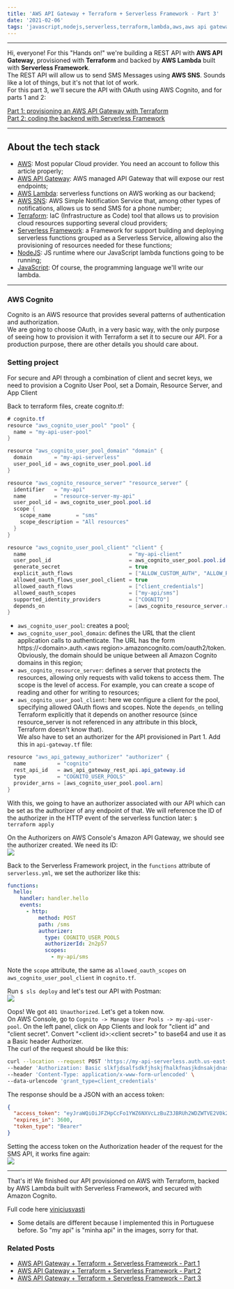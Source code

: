 ```yaml
---
title: 'AWS API Gateway + Terraform + Serverless Framework - Part 3'
date: '2021-02-06'
tags: 'javascript,nodejs,serverless,terraform,lambda,aws,aws api gateway,rest api'
---
```


---

Hi, everyone!
For this "Hands on!" we're building a REST API with **AWS API Gateway**, provisioned with **Terraform** and backed by **AWS Lambda** built with **Serverless Framework**.  
The REST API will allow us to send SMS Messages using **AWS SNS**. Sounds like a lot of things, 
but it's not that lot of work.  
For this part 3, we'll secure the API with OAuth using AWS Cognito, and for parts 1 and 2:

<a className="text-slate-700 hover:text-blue-400" href="../posts/hands-on-aws-agw-terraform-sls-framework-part-1">Part 1: provisioning an AWS API Gateway with Terraform</a>  
<a className="text-slate-700 hover:text-blue-400" href="../posts/hands-on-aws-agw-terraform-sls-framework-part-2">Part 2: coding the backend with Serverless Framework</a>

---

## About the tech stack
- [AWS](https://aws.amazon.com/): Most popular Cloud provider. You need an account to follow this article properly;
- [AWS API Gateway](https://aws.amazon.com/api-gateway/): AWS managed API Gateway that will expose our rest endpoints;
- [AWS Lambda](https://aws.amazon.com/lambda/): serverless functions on AWS working as our backend;
- [AWS SNS](https://aws.amazon.com/sns/): AWS Simple Notification Service that, among other types of notifications, allows us to send SMS for a phone number;
- [Terraform](https://www.terraform.io/): IaC (Infrastructure as Code) tool that allows us to provision cloud resources supporting several cloud providers;
- [Serverless Framework](https://www.serverless.com/): a Framework for support building and deploying serverless functions grouped as a Serverless Service, allowing also the provisioning of resources needed for these functions;
- [NodeJS](https://nodejs.org/): JS runtime where our JavaScript lambda functions going to be running;
- [JavaScript](https://developer.mozilla.org/en-US/docs/Web/JavaScript): Of course, the programming language we'll write our lambda.

---

### AWS Cognito
Cognito is an AWS resource that provides several patterns of authentication and authorization.  
We are going to choose OAuth, in a very basic way, with the only purpose of seeing how to provision it with Terraform a set it to secure our API. For a production purpose, there are other details you should care about.

### Setting project
For secure and API through a combination of client and secret keys, we need to provision a Cognito User Pool, set a Domain, Resource Server, and App Client

Back to terraform files, create cognito.tf:

```java
# cognito.tf
resource "aws_cognito_user_pool" "pool" {
  name = "my-api-user-pool"
}

resource "aws_cognito_user_pool_domain" "domain" {
  domain       = "my-api-serverless"
  user_pool_id = aws_cognito_user_pool.pool.id
}

resource "aws_cognito_resource_server" "resource_server" {
  identifier   = "my-api"
  name         = "resource-server-my-api"
  user_pool_id = aws_cognito_user_pool.pool.id
  scope {
    scope_name        = "sms"
    scope_description = "All resources"
  }
}

resource "aws_cognito_user_pool_client" "client" {
  name                                 = "my-api-client"
  user_pool_id                         = aws_cognito_user_pool.pool.id
  generate_secret                      = true
  explicit_auth_flows                  = ["ALLOW_CUSTOM_AUTH", "ALLOW_REFRESH_TOKEN_AUTH"]
  allowed_oauth_flows_user_pool_client = true
  allowed_oauth_flows                  = ["client_credentials"]
  allowed_oauth_scopes                 = ["my-api/sms"]
  supported_identity_providers         = ["COGNITO"]
  depends_on                           = [aws_cognito_resource_server.resource_server]
}
```
- `aws_cognito_user_pool`: creates a pool;
- `aws_cognito_user_pool_domain`: defines the URL that the client application calls to authenticate. The URL has the form https://\<domain\>.auth.\<aws region\>.amazoncognito.com/oauth2/token. Obviously, the domain should be unique between all Amazon Cognito domains in this region;
- `aws_cognito_resource_server`: defines a server that protects the resources, allowing only requests with valid tokens to access them. The scope is the level of access. For example, you can create a scope of reading and other for writing to resources;
- `aws_cognito_user_pool_client`: here we configure a client for the pool, specifying allowed OAuth flows and scopes. Note the `depends_on` telling Terraform explicitly that it depends on another resource (since resource_server is not referenced in any attribute in this block, Terraform doesn't know that).  
We also have to set an authorizer for the API provisioned in Part 1. Add this in `api-gateway.tf` file:

```java
resource "aws_api_gateway_authorizer" "authorizer" {
  name          = "cognito"
  rest_api_id   = aws_api_gateway_rest_api.api_gateway.id
  type          = "COGNITO_USER_POOLS"
  provider_arns = [aws_cognito_user_pool.pool.arn]
}
```
With this, we going to have an authorizer associated with our API which can be set as the authorizer of any endpoint of that. We will reference the ID of the authorizer in the HTTP event of the serverless function later:
`$ terraform apply`

On the Authorizers on AWS Console's Amazon API Gateway, we should see the authorizer created. We need its ID:  
![](../images/posts/hands-on-aws-agw-terraform-sls-framework-part-3/aws_api_gateway_authorizer_id.png)

Back to the Serverless Framework project, in the `functions` attribute of `serverless.yml`, we set the authorizer like this:

```yaml
functions:
  hello:
    handler: handler.hello
    events:
      - http:
          method: POST
          path: /sms
          authorizer:
            type: COGNITO_USER_POOLS
            authorizerId: 2n2p57
            scopes:
              - my-api/sms
```
Note the `scope` attribute, the same as `allowed_oauth_scopes` on `aws_cognito_user_pool_client` in `cognito.tf`.  

Run `$ sls deploy` and let's test our API with Postman:  
![](../images/posts/hands-on-aws-agw-terraform-sls-framework-part-3/aws_api_gateway_authorizer_test.png)

Oops! We got `401 Unauthorized`. Let's get a token now.  
On AWS Console, go to `Cognito -> Manage User Pools -> my-api-user-pool`. On the left panel, click on App Clients and look for "client id" and "client secret". Convert "\<client id\>:\<client secret\>" to base64 and use it as a Basic header Authorizer.  
The curl of the request should be like this:

```bash
curl --location --request POST 'https://my-api-serverless.auth.us-east-1.amazoncognito.com/oauth2/token' \
--header 'Authorization: Basic slkfjdsalfsdkfjhskjfhalkfnasjkdnsakjdnaskfnakfjsndkfjsndkfjsdnfkjd==' \
--header 'Content-Type: application/x-www-form-urlencoded' \
--data-urlencode 'grant_type=client_credentials'
```
The response should be a JSON with an access token:

```json
{
  "access_token": "eyJraWQiOiJFZHpCcFo1YWZ6NXVcLzBuZ3JBRUh2WDZWTVE2V0k2Z3JKMUtxclNMRTNHVT0iLCJhbGciOiJSUzI1NiJ9.eyJzdWIiOiI2YXYzZ245bWk5YmFjc2loNG1jaG1qcTE3bSIsInRva2VuX3VzZSI6ImFjY2VzcyIsInNjb3BlIjoibWluaGEtYXBpXC9zbXMiLCJhdXRoX3RpbWUiOjE1ODkyMDU5NDUsImlzcyI6Imh0dHBzOlwvXC9jb2duaXRvLWlkcC51cy1lYXN0LTEuYW1hem9uYXdzLmNvbVwvdXMtZWFzdC0xX2ZEa2dXdW9GUSIsImV4cCI6MTU4OTIwOTU0NSwiaWF0IjoxNTg5MjA1OTQ1LCJ2ZXJzaW9uIjoyLCJqdGkiOiI2NzRiZmM2ZS1iZWU2LTQ5MjUtYTUwNy1iODk4MDEwNDY3ODIiLCJjbGllbnRfaWQiOiI2YXYzZ245bWk5YmFjc2loNG1jaG1qcTE3bSJ9.nnmaGMapSCRtY4b4bHZac8_AD-UeM-MRQcf6Ug02kCHWurfZH_SuNtyr8hqXME-23wUOKj8PQdwIzL0EnBcUpjih6XzAG-AEKzCxwJCS2CPaNVkIX7ScMBhIf_J7OFrPNCXCu_hFifLMD-LQ_9E_5fRhxLitKOkesQSwFvsJKB7uwVfDZftwK-lHYBfTNDL6F_F8aF1cc2xMqAxv1xBLndO1pTCySDBMXR7NGaNQGSU8OrrSs2rLbAb5Vd95zgs_XA-FGQoFd1btYQCZgcVmQs_hpKv6bWsFoU8aKDwpDmN-Vi7A1pVpN3fBHqPhy61ms6IDxTgxFNai7Ujtvv2qJA",
  "expires_in": 3600,
  "token_type": "Bearer"
}
```

Setting the access token on the Authorization header of the request for the SMS API, it works fine again:  
![](../images/posts/hands-on-aws-agw-terraform-sls-framework-part-3/aws_api_gateway_authorizer_test_with_auth.png)

---

That's it! We finished our API provisioned on AWS with Terraform, backed by AWS Lambda built with Serverless Framework, and secured with Amazon Cognito.

Full code here [viniciusvasti](https://github.com/viniciusvasti/aws-rest_api_gateway-terraform-serverless-training)  

* Some details are different because I implemented this in Portuguese before. So "my api" is "minha api" in the images, sorry for that.

### Related Posts
- <a className="text-slate-700 hover:text-blue-400" href="../posts/hands-on-aws-agw-terraform-sls-framework-part-1">AWS API Gateway + Terraform + Serverless Framework - Part 1</a>
- <a className="text-slate-700 hover:text-blue-400" href="../posts/hands-on-aws-agw-terraform-sls-framework-part-2">AWS API Gateway + Terraform + Serverless Framework - Part 2</a>
- <a className="text-slate-700 hover:text-blue-400" href="../posts/hands-on-aws-agw-terraform-sls-framework-part-3">AWS API Gateway + Terraform + Serverless Framework - Part 3</a>

